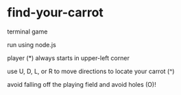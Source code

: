 # find-your-carrot
terminal game

run using node.js

player (*) always starts in upper-left corner

use U, D, L, or R to move directions to locate your carrot (^)

avoid falling off the playing field and avoid holes (O)!

